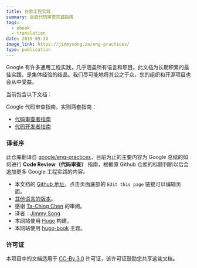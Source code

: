 ```yaml
---
title: 谷歌工程实践
summary: 谷歌代码审查实践指南
tags:
  - ebook
  - translation
date: 2019-09-30
image_link: https://jimmysong.io/eng-practices/
type: publication
---
```


Google 有许多通用工程实践，几乎涵盖所有语言和项目。此文档为长期积累的最佳实践，是集体经验的结晶。我们尽可能地将其公之于众，您的组织和开源项目也会从中受益。

当前包含以下文档：

Google 代码审查指南，实则两套指南：

- [代码审查者指南](https://jimmysong.io/eng-practices/docs/review/reviewer)
- [代码开发者指南](https://jimmysong.io/eng-practices/docs/review/developer)

### 译者序

此仓库翻译自 [google/eng-practices](https://github.com/google/eng-practices)，目前为止的主要内容为 Google 总结的如何进行 **Code Review（代码审查）** 指南，根据原 Github 仓库的标题判断以后会追加更多 Google 工程实践的内容。

- 本文档的 [Github 地址](https://github.com/rootsongjc/eng-practices)，点击页面底部的 `Edit this page` 链接可以编辑页面。
- [其他语言的版本](https://github.com/eng-practices/eng-practices)。
- 感谢 [Ta-Ching Chen](https://github.com/life1347) 的审阅。
- 译者：[Jimmy Song](https://jimmysong.io/)
- 本网站使用 [Hugo](https://gohugo.io/) 构建。
- 本网站使用 [hugo-book](https://github.com/alex-shpak/hugo-book) 主题。

### 许可证

本项目中的文档适用于 [CC-By 3.0](https://creativecommons.org/licenses/by/3.0/) 许可证，该许可证鼓励您共享这些文档。
